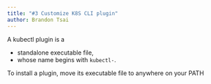```yaml
---
title: "#3 Customize K8S CLI plugin"
author: Brandon Tsai
---
```



A kubectl plugin is a
- standalone executable file,
- whose name begins with `kubectl-`.

To install a plugin, move its executable file to anywhere on your PATH
